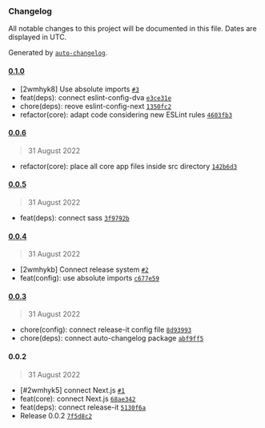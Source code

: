 ### Changelog

All notable changes to this project will be documented in this file. Dates are displayed in UTC.

Generated by [`auto-changelog`](https://github.com/CookPete/auto-changelog).

#### [0.1.0](https://github.com/dvakatsiienko/audiophile-ui/compare/0.0.6...0.1.0)

- [2wmhyk8] Use absolute imports [`#3`](https://github.com/dvakatsiienko/audiophile-ui/pull/3)
- feat(deps): connect eslint-config-dva [`e3ce31e`](https://github.com/dvakatsiienko/audiophile-ui/commit/e3ce31e2afbb99d79982817a2f0b27355e39ade3)
- chore(deps): reove eslint-config-next [`1350fc2`](https://github.com/dvakatsiienko/audiophile-ui/commit/1350fc28d678d1362ee860ea9cb88a5f17932d4d)
- refactor(core): adapt code considering new ESLint rules [`4603fb3`](https://github.com/dvakatsiienko/audiophile-ui/commit/4603fb3b803a301891387d2fc695048144e82509)

#### [0.0.6](https://github.com/dvakatsiienko/audiophile-ui/compare/0.0.5...0.0.6)

> 31 August 2022

- refactor(core): place all core app files inside src directory [`142b6d3`](https://github.com/dvakatsiienko/audiophile-ui/commit/142b6d33fe3d67b1b9301139fb53d7ea5fb6389f)

#### [0.0.5](https://github.com/dvakatsiienko/audiophile-ui/compare/0.0.4...0.0.5)

> 31 August 2022

- feat(deps): connect sass [`3f9792b`](https://github.com/dvakatsiienko/audiophile-ui/commit/3f9792b3ef5988e90759fd2e7ab9455aa80bc8a8)

#### [0.0.4](https://github.com/dvakatsiienko/audiophile-ui/compare/0.0.3...0.0.4)

> 31 August 2022

- [2wmhykb] Connect release system [`#2`](https://github.com/dvakatsiienko/audiophile-ui/pull/2)
- feat(config): use absolute imports [`c677e59`](https://github.com/dvakatsiienko/audiophile-ui/commit/c677e591324b057a21e0ac94c795a0b8dfd1c06d)

#### [0.0.3](https://github.com/dvakatsiienko/audiophile-ui/compare/0.0.2...0.0.3)

> 31 August 2022

- chore(config): connect release-it config file [`8d93993`](https://github.com/dvakatsiienko/audiophile-ui/commit/8d93993923191bd90483c9cb6322e04d0ac10703)
- chore(deps): connect auto-changelog package [`abf9ff5`](https://github.com/dvakatsiienko/audiophile-ui/commit/abf9ff5d912f45a2447a641bd67aa0a61be6aa3f)

#### 0.0.2

> 31 August 2022

- [#2wmhyk5] connect Next.js [`#1`](https://github.com/dvakatsiienko/audiophile-ui/pull/1)
- feat(core): connect Next.js [`68ae342`](https://github.com/dvakatsiienko/audiophile-ui/commit/68ae342f16307c994dd41e008d0d2aa96594fe9e)
- feat(deps): connect release-it [`5130f6a`](https://github.com/dvakatsiienko/audiophile-ui/commit/5130f6af2990d541f567295b9fa07b4ff8a9821e)
- Release 0.0.2 [`7f5d8c2`](https://github.com/dvakatsiienko/audiophile-ui/commit/7f5d8c25c171b83a7a8624ad0b427954c4c4b76a)
